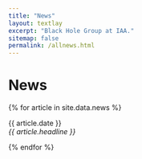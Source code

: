 ```yaml
---
title: "News"
layout: textlay
excerpt: "Black Hole Group at IAA."
sitemap: false
permalink: /allnews.html
---
```


# News

{% for article in site.data.news %}
<p>{{ article.date }} 
<br>
<em>{{ article.headline }}</em></p>
{% endfor %}

